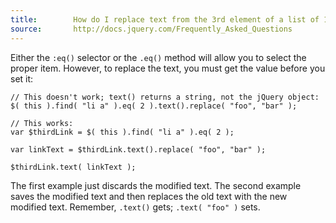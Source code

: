 ```yaml
---
title:        How do I replace text from the 3rd element of a list of 10 items?
source:       http://docs.jquery.com/Frequently_Asked_Questions
---
```


Either the `:eq()` selector or the `.eq()` method will allow you to select the proper item. However, to replace the text, you must get the value before you set it:

```
// This doesn't work; text() returns a string, not the jQuery object:
$( this ).find( "li a" ).eq( 2 ).text().replace( "foo", "bar" );

// This works:
var $thirdLink = $( this ).find( "li a" ).eq( 2 );

var linkText = $thirdLink.text().replace( "foo", "bar" );

$thirdLink.text( linkText );
```

The first example just discards the modified text. The second example saves the modified text and then replaces the old text with the new modified text. Remember, `.text()` gets; `.text( "foo" )` sets.
